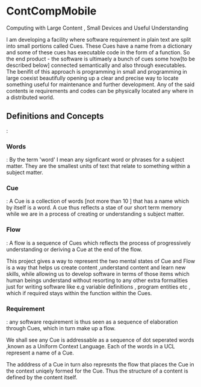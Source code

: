 ContCompMobile
==============

Computing with Large Content , Small Devices  and Useful Understanding

I am developing a facility where software requirement in plain text are split into small portions called Cues. These Cues have a name from a dictionary and some of these cues has executable code in the form of a function. So the end product - the software is ultimaely a bunch of cues some how[to be described below] connected semantically and also through executables.
The benifit of this approach is programming in small and programming in large coexist beautifully opening up a clear and precise way to locate something useful for maintenance and further development. Any of the said contents ie requirements and codes can be physically located any where in a distributed world.
<h2>Definitions and Concepts</h2>:
 

<h3>Words</h3> : By the term 'word' I mean any signficant word or phrases for a subject matter. They are the smallest units of text that relate to something within a subject matter.
<h3>Cue</h3> : A Cue is a collection of words [not more than 10 ] that has a name which by itself is a word. A cue thus reflects a stae of our short term memory while we are in a process of creating or understanding s subject matter.
<h3>Flow </h3>: A flow is a sequence of Cues which reflects the process of progressively understanding or deriving a Cue at the end of the flow.
<p>
This project  gives a way to represent the two mental states of Cue and Flow is a way that helps us create content ,understand content and learn new skills, while allowing us to develop software in terms of those items which human beings understand without resorting to any other extra formalities just for writing software like e.g variable definitions , program entities etc , which if required stays within the function within the Cues.
<p>
<h3>Requirement</h3> : any software requirement is thus seen as a sequence of elaboration through Cues, which in turn make up a flow.
<p>
We shall see any Cue is addressable as a sequence of dot seperated words ,known as a Uniform Context Language. Each of the words in a UCL represent a name of a Cue.
<p>
The adddress of a Cue in turn also represnts the flow that places  the Cue in the context uniqely formed for the Cue. Thus the structure of a content is defined by the content itself.








